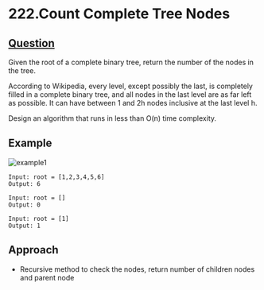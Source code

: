 # 222.Count Complete Tree Nodes

## [Question](https://leetcode.com/problems/count-complete-tree-nodes/)
Given the root of a complete binary tree, return the number of the nodes in the tree.

According to Wikipedia, every level, except possibly the last, is completely filled in a complete binary tree, and all nodes in the last level are as far left as possible. It can have between 1 and 2h nodes inclusive at the last level h.

Design an algorithm that runs in less than O(n) time complexity.

## Example
![example1](https://user-images.githubusercontent.com/68624247/137584059-61a06b28-d3a6-4e03-ab98-7045d8cb6249.png)

```
Input: root = [1,2,3,4,5,6]
Output: 6
```

```
Input: root = []
Output: 0
```

```
Input: root = [1]
Output: 1
```

## Approach
- Recursive method to check the nodes, return number of children nodes and parent node